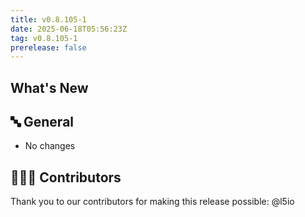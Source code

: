 ```yaml
---
title: v0.8.105-1
date: 2025-06-18T05:56:23Z
tag: v0.8.105-1
prerelease: false
---
```


## What's New
## 🔤 General
* No changes

## 👨🏽‍💻 Contributors

Thank you to our contributors for making this release possible:
@l5io
